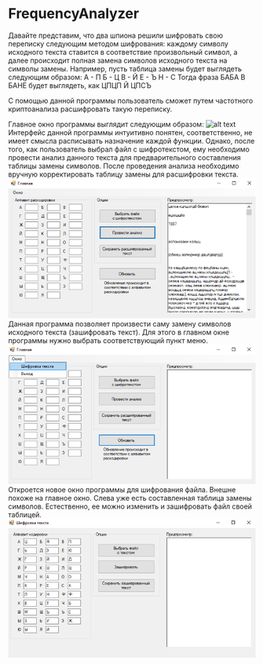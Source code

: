 # FrequencyAnalyzer
Давайте представим, что два шпиона решили шифровать свою переписку следующим методом шифрования:
каждому символу исходного текста ставится в соответствие произвольный символ, а далее происходит полная замена символов
исходного текста на символы замены.
Например, пусть таблица замены будет выглядеть следующим образом:
А - П
Б - Ц
В - Й
Е - Ъ
Н - С
Тогда фраза БАБА В БАНЕ будет выглядеть, как ЦПЦП Й ЦПСЪ 

С помощью данной программы пользователь сможет путем частотного криптоанализа расшифровать такую переписку.

Главное окно программы выглядит следующим образом:
![alt text](Screenshots/main_1e.png "Описание будет тут")
Интерфейс данной программы интуитивно понятен, соответственно, не имеет смысла расписывать назначение каждой функции.
Однако, после того, как пользователь выбрал файл с шифротекстом, ему необходимо провести анализ данного текста для предварительного составления таблицы замены символов. После проведения анализа необходимо вручную корректировать таблицу замены для расшифровки текста.
![alt text](Screenshots/main_3.png "Описание будет тут")
Данная программа позволяет произвести саму замену символов исходного текста (зашифровать текст). Для этого в главном окне программы нужно выбрать соответствующий пункт меню.
![alt text](Screenshots/main_2.png "Описание будет тут")
Откроется новое окно программы для шифрования файла. Внешне похоже на главное окно.
Слева уже есть составленная таблица замены символов. Естественно, ее можно изменить и зашифровать файл своей таблицей.
![alt text](Screenshots/chiper_text_1.png "Описание будет тут")
